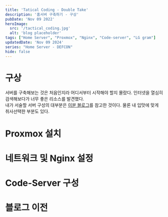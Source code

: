 ```yaml
---
title: 'Tatical Coding - Double Take'
description: '홈서버 구축하기 - 구상'
pubDate: 'Nov 09 2022'
heroImage: 
  src: '/tactical_coding.jpg'
  alt: 'blog placeholder'
tags: ["Home Server", "Proxmox", "Nginx", "Code-server", "LG gram"]
updatedDate: 'Nov 09 2024'
series: "Home Server - DEFCON"
hide: false
---
```


# 구상

서버를 구축해보는 것은 처음인지라 어디서부터 시작해야 할지 몰랐다. 
인터넷을 열심히 검색해보다가 너무 좋은 리소스를 발견했다.</br>
내가 서술할 서버 구성의 대부분은 [이분 블로그](https://velog.io/@minboykim/%EB%8D%94-%EC%9D%B4%EC%83%81-%ED%94%84%EB%A6%AC%ED%8B%B0%EC%96%B4%EB%8A%94-%EA%B7%B8%EB%A7%8C.-%EB%82%98%EB%A7%8C%EC%9D%98-%EC%82%AC%EC%84%A4-%ED%81%B4%EB%9D%BC%EC%9A%B0%EB%93%9C-%EA%B5%AC%EC%B6%95%ED%95%98%EA%B8%B0#%EB%82%B4%EB%B6%80%EB%A7%9D-%EA%B5%AC%EC%84%B1-%EB%B0%8F-%EC%99%B8%EB%B6%80-%EC%A0%91%EC%86%8D-%EC%84%A4%EC%A0%95)를 참고한 것이다.
물론 내 입맛에 맞게 취사선택한 부분도 있다.

# Proxmox 설치
# 네트워크 및 Nginx 설정
# Code-Server 구성
# 블로그 이전